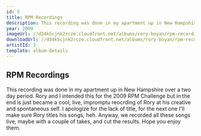 ```yaml
---
id: 5
title: RPM Recordings
description: This recording was done in my apartment up in New Hampshire over a two day period.
year: 2009
imageUrl: //d34k5cjnk2rcze.cloudfront.net/albums/rory-boyan/rpm-recording-challenge/rpm-recording-challenge.jpg
downloadUrl: //d34k5cjnk2rcze.cloudfront.net/albums/rory-boyan/rpm-recording-challenge/rpm-recording-challenge.zip
artistId: 3
template: album-details
---
```


## RPM Recordings

This recording was done in my apartment up in New Hampshire over a two day period. Rory and I intended this for the 2009 RPM Challenge but in the end is just became a cool, live, impromptu reocrding of Rory at his creative and spontaneous self. I apologize for the lack of title, for the next one I&#39;ll make sure Rory titles his songs, heh. Anyway, we recorded all these songs live, maybe with a couple of takes, and cut the results. Hope you enjoy them.